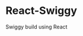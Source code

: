                                                                  
 # React-Swiggy
 Swiggy build using React
